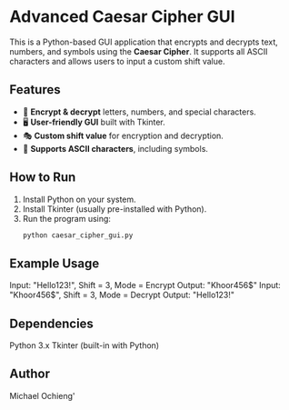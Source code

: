 # Advanced Caesar Cipher GUI

This is a Python-based GUI application that encrypts and decrypts text, numbers, and symbols using the **Caesar Cipher**. It supports all ASCII characters and allows users to input a custom shift value.

## Features
- 🔐 **Encrypt & decrypt** letters, numbers, and special characters.
- 🖥️ **User-friendly GUI** built with Tkinter.
- 🎭 **Custom shift value** for encryption and decryption.
- 🔢 **Supports ASCII characters**, including symbols.

## How to Run
1. Install Python on your system.
2. Install Tkinter (usually pre-installed with Python).
3. Run the program using:
   ```sh
   python caesar_cipher_gui.py

## Example Usage
Input: "Hello123!", Shift = 3, Mode = Encrypt
Output: "Khoor456$"
Input: "Khoor456$", Shift = 3, Mode = Decrypt
Output: "Hello123!"
## Dependencies
Python 3.x
Tkinter (built-in with Python)
## Author
Michael Ochieng'
